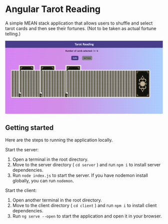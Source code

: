 # Angular Tarot Reading

A simple MEAN stack application that allows users to shuffle and select tarot cards and then see their fortunes. (Not to be taken as actual fortune telling.)

![Tarot card selection page](/readme-images/tarot-select.png)

## Getting started
Here are the steps to running the application locally.

Start the server:
1. Open a terminal in the root directory.
2. Move to the server directory ( `cd server` ) and run `npm i` to install server dependencies.
3. Run `node index.js` to start the server. If you have nodemon install globally, you can run `nodemon`.

Start the client:
1. Open another terminal in the root directory.
2. Move to the client directory ( `cd client` ) and run `npm i` to install client dependencies.
3. Run `ng serve --open` to start the application and open it in your browser.